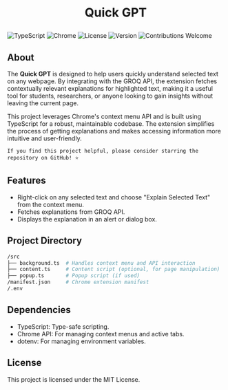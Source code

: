 # <p align="center">Quick GPT

![TypeScript](https://img.shields.io/badge/TypeScript-v4.9-blue?logo=typescript&style=flat-square)
![Chrome](https://img.shields.io/badge/Chrome-Extension-yellow?logo=google-chrome&style=flat-square)
![License](https://img.shields.io/badge/License-MIT-green?style=flat-square)
![Version](https://img.shields.io/badge/Version-1.0.0-blue?style=flat-square)
![Contributions Welcome](https://img.shields.io/badge/Contributions-Welcome-orange?style=flat-square)
</p>

## About

The **Quick GPT** is designed to help users quickly understand selected text on any webpage. By integrating with the GROQ API, the extension fetches contextually relevant explanations for highlighted text, making it a useful tool for students, researchers, or anyone looking to gain insights without leaving the current page.

This project leverages Chrome's context menu API and is built using TypeScript for a robust, maintainable codebase. The extension simplifies the process of getting explanations and makes accessing information more intuitive and user-friendly.

`If you find this project helpful, please consider starring the repository on GitHub! ⭐`
## Features

- Right-click on any selected text and choose "Explain Selected Text" from the context menu.
- Fetches explanations from GROQ API.
- Displays the explanation in an alert or dialog box.

## Project Directory

```bash
/src
├── background.ts  # Handles context menu and API interaction
├── content.ts     # Content script (optional, for page manipulation)
├── popup.ts       # Popup script (if used)
/manifest.json     # Chrome extension manifest
/.env 
```
## Dependencies
- TypeScript: Type-safe scripting.
- Chrome API: For managing context menus and active tabs.
- dotenv: For managing environment variables.

## License
This project is licensed under the MIT License.
